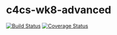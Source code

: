 # c4cs-wk8-advanced
[![Build Status](https://travis-ci.org/nkroetsch/c4cs-wk8-advanced.svg?branch=master)](https://travis-ci.org/nkroetsch/c4cs-f18-rpn)
[![Coverage Status](https://coveralls.io/repos/github/nkroetsch/c4cs-wk8-advanced/badge.svg?branch=master)](https://coveralls.io/github/nkroetsch/c4cs-wk8-advanced?branch=master)

